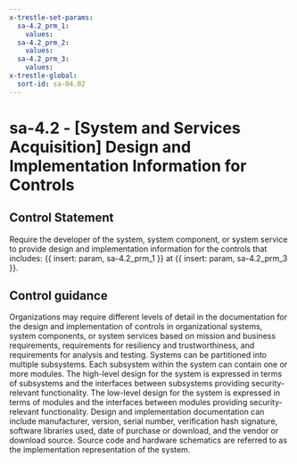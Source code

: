```yaml
---
x-trestle-set-params:
  sa-4.2_prm_1:
    values:
  sa-4.2_prm_2:
    values:
  sa-4.2_prm_3:
    values:
x-trestle-global:
  sort-id: sa-04.02
---
```


# sa-4.2 - \[System and Services Acquisition\] Design and Implementation Information for Controls

## Control Statement

Require the developer of the system, system component, or system service to provide design and implementation information for the controls that includes: {{ insert: param, sa-4.2_prm_1 }} at {{ insert: param, sa-4.2_prm_3 }}.

## Control guidance

Organizations may require different levels of detail in the documentation for the design and implementation of controls in organizational systems, system components, or system services based on mission and business requirements, requirements for resiliency and trustworthiness, and requirements for analysis and testing. Systems can be partitioned into multiple subsystems. Each subsystem within the system can contain one or more modules. The high-level design for the system is expressed in terms of subsystems and the interfaces between subsystems providing security-relevant functionality. The low-level design for the system is expressed in terms of modules and the interfaces between modules providing security-relevant functionality. Design and implementation documentation can include manufacturer, version, serial number, verification hash signature, software libraries used, date of purchase or download, and the vendor or download source. Source code and hardware schematics are referred to as the implementation representation of the system.

